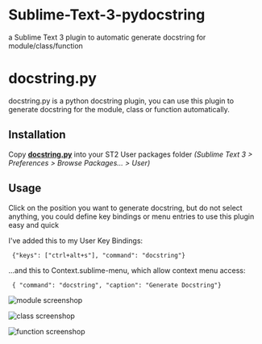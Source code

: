 Sublime-Text-3-pydocstring
==========================

a Sublime Text 3 plugin to automatic generate docstring for module/class/function

docstring.py
============

docstring.py is a python docstring plugin, you can use this plugin to generate docstring
for the module, class or function automatically.

Installation
------------
Copy **[docstring.py](https://github.com/xaedes/Sublime-Text-3-pydocstring/blob/master/docstring.py)** into
your ST2 User packages folder *(Sublime Text 3 > Preferences > Browse Packages... > User)*

Usage
-----
Click on the position you want to generate docstring, but do not select anything, you could
define key bindings or menu entries to use this plugin easy and quick

I've added this to my User Key Bindings:

     {"keys": ["ctrl+alt+s"], "command": "docstring"}

...and this to Context.sublime-menu, which allow context menu access:

     { "command": "docstring", "caption": "Generate Docstring"}

![module screenshop](https://github.com/xaedes/Sublime-Text-3-pydocstring/raw/master/module_docstring.PNG)

![class screenshop](https://github.com/xaedes/Sublime-Text-3-pydocstring/raw/master/class_docstring.PNG)

![function screenshop](https://github.com/xaedes/Sublime-Text-3-pydocstring/raw/master/function_docstring.PNG)
